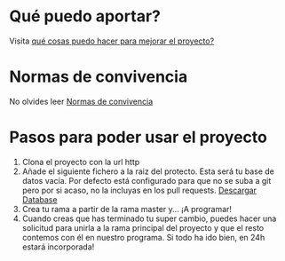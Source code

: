 # Qué puedo aportar?  
Visita [qué cosas puedo hacer para mejorar el proyecto?](Funciones.md)  
# Normas de convivencia  
No olvides leer [Normas de convivencia](Convivencia.md)
# Pasos para poder usar el proyecto
1. Clona el proyecto con la url http  
3. Añade el siguiente fichero a la raiz del protecto. Esta será tu base de datos vacía. Por defecto está configurado para que no se suba a git pero por si acaso, no la incluyas en los pull requests. [Descargar Database](./Database)  
4. Crea tu rama a partir de la rama master y... ¡A programar!  
5. Cuando creas que has terminado tu super cambio, puedes hacer una solicitud para unirla a la rama principal del proyecto y que el resto contemos con él en nuestro programa. Si todo ha ido bien, en 24h estará incorporada!  
